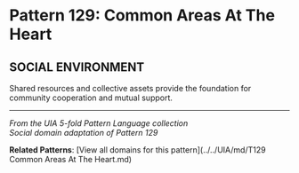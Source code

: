 # Pattern 129: Common Areas At The Heart

## SOCIAL ENVIRONMENT

Shared resources and collective assets provide the foundation for community cooperation and mutual support.

---

*From the UIA 5-fold Pattern Language collection*  
*Social domain adaptation of Pattern 129*

**Related Patterns**: [View all domains for this pattern](../../UIA/md/T129 Common Areas At The Heart.md)